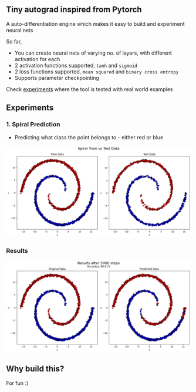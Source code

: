 ## Tiny autograd inspired from Pytorch 

A auto-differentiation engine which makes it easy to build and experiment neural nets

So far,
- You can create neural nets of varying no. of layers, with different activation for each
- 2 activation functions supported, `tanh` and `sigmoid`
- 2 loss functions supported, `mean squared` and `binary cross entropy`
- Supports parameter checkpointing 

Check [experiments](https://github.com/Rahul-Baradol/pulsar/tree/main/experiments) where the tool is tested with real world examples

## Experiments

### 1. Spiral Prediction
- Predicting what class the point belongs to - either red or blue

![Spiral Prediction - Train vs Test](/images/experiment_spiral_train_test.png)

### Results

![Spiral Prediction - Results](/images/experiment_spiral_result.png)

## Why build this?

For fun :)